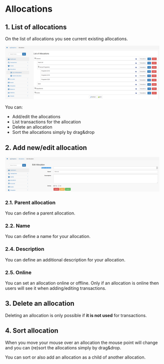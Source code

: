 # Allocations

## 1. List of allocations

On the list of allocations you see current existing allocations.

![List of allocations](../../.gitbook/assets/en_allocations.png)

You can:

* Add/edit the allocations
* List transactions for the allocation
* Delete an allocation
* Sort the allocations simply by drag&drop

## 2. Add new/edit allocation

![Creation of new allocation](../../.gitbook/assets/en_allocations_edit.png)

### 2.1. Parent allocation

You can define a parent allocation.

### 2.2. Name

You can define a name for your allocation.

### 2.4. Description

You can define an additional description for your allocation.

### 2.5. Online

You can set an allocation online or offline. Only if an allocation is online then users will see it when adding/editing transactions.

## 3. Delete an allocation

Deleting an allocation is only possible if **it is not used** for transactions.

## 4. Sort allocation

When you move your mouse over an allocation the mouse point will change and you can (re)sort the allocations simply by drag&drop.

You can sort or also add an allocation as a child of another allocation.
